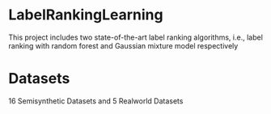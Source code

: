 # LabelRankingLearning
This project includes two state-of-the-art label ranking algorithms, i.e., label ranking with random forest and Gaussian mixture model respectively
# Datasets
16 Semisynthetic Datasets and 5 Realworld Datasets

